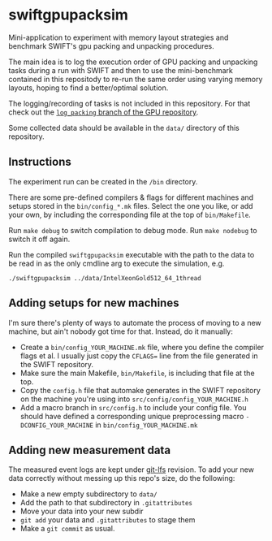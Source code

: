 # swiftgpupacksim

Mini-application to experiment with memory layout strategies and benchmark
SWIFT's gpu packing and unpacking procedures.

The main idea is to log the execution order of GPU packing and unpacking
tasks during a run with SWIFT and then to use the mini-benchmark contained in
this repositody to re-run the same order using varying memory layouts, hoping to
find a better/optimal solution.

The logging/recording of tasks is not included in this repository. For that
check out the [`log_packing` branch of the GPU repository](https://github.com/abouzied-nasar/SWIFT/tree/log_packing).

Some collected data should be available in the `data/` directory of this
repository.



## Instructions

The experiment run can be created in the `/bin` directory.

There are some pre-defined compilers & flags for different machines and setups
stored in the `bin/config_*.mk` files. Select the one you like, or add your own,
by including the corresponding file at the top of `bin/Makefile`.

Run `make debug` to switch compilation to debug mode. Run `make nodebug` to
switch it off again.

Run the compiled `swiftgpupacksim` executable with the path to the data to be
read in as the only cmdline arg to execute the simulation, e.g.

```
./swiftgpupacksim ../data/IntelXeonGold512_64_1thread
```




## Adding setups for new machines

I'm sure there's plenty of ways to automate the process of moving to a new
machine, but ain't nobody got time for that. Instead, do it manually:

- Create a `bin/config_YOUR_MACHINE.mk` file, where you define the compiler
  flags et al. I usually just copy the `CFLAGS=` line from the file generated in
  the SWIFT repository.
- Make sure the main Makefile, `bin/Makefile`, is including that file at the
  top.
- Copy the `config.h` file that automake generates in the SWIFT repository on
  the machine you're using into `src/config/config_YOUR_MACHINE.h`
- Add a macro branch in `src/config.h` to include your config file. You should
  have defined a corresponding unique preprocessing macro
  `-DCONFIG_YOUR_MACHINE` in `bin/config_YOUR_MACHINE.mk`


## Adding new measurement data

The measured event logs are kept under [git-lfs]() revision. To add your new
data correctly without messing up this repo's size, do the following:

- Make a new empty subdirectory to `data/`
- Add the path to that subdirectory in `.gitattributes`
- Move your data into your new subdir
- `git add` your data and `.gitattributes` to stage them
- Make a `git commit` as usual.
